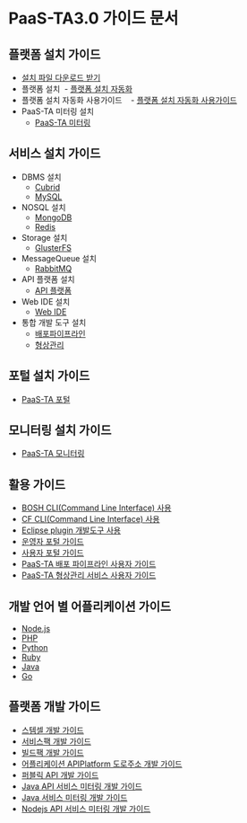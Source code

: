# PaaS-TA3.0 가이드 문서

## 플랫폼 설치 가이드
- [설치 파일 다운로드 받기](./Download_Page.md)
- 플랫폼 설치
  - [플랫폼 설치 자동화]()
- 플랫폼 설치 자동화 사용가이드  
  - [플랫폼 설치 자동화 사용가이드]()
- PaaS-TA 미터링 설치
  - [PaaS-TA 미터링](../../../Guide-2.0-Linguine-/blob/master/Install-Guide/metering/PaaS-TA_Metering_설치_가이드.md)

## 서비스 설치 가이드
- DBMS 설치
  - [Cubrid](../../../Guide-2.0-Linguine-/blob/master/Service-Guide/DBMS/PaaS-TA%20Cubrid%20서비스팩%20설치%20가이드.md)
  - [MySQL](../../../Guide-2.0-Linguine-/blob/master/Service-Guide/DBMS/PaaS-TA%20MySQL%20서비스팩%20설치%20가이드.md)
- NOSQL 설치
  - [MongoDB](../../../Guide-2.0-Linguine-/blob/master/Service-Guide/NoSQL/PaaS-TA%20Mongodb%20서비스팩%20설치%20가이드.md)
  - [Redis](../../../Guide-2.0-Linguine-/blob/master/Service-Guide/NoSQL/PaaS-TA%20Redis%20서비스팩%20설치%20가이드.md)
- Storage 설치
  - [GlusterFS](../../../Guide-2.0-Linguine-/blob/master/Service-Guide/Storage/PaaS-TA%20GlusterFS%20서비스팩%20설치%20가이드.md)
- MessageQueue 설치
  - [RabbitMQ](../../../Guide-2.0-Linguine-/blob/master/Service-Guide/MessageQueue/PaaS-TA%20RabbitMQ%20서비스팩%20설치%20가이드.md)
- API 플랫폼 설치
  - [API 플랫폼](../../../Guide-2.0-Linguine-/blob/master/Service-Guide/ETC/PaaS-TA%20API%20플랫폼%20서비스팩%20설치%20가이드.md)
- Web IDE 설치
  - [Web IDE](../../../Guide-2.0-Linguine-/blob/master/Service-Guide/WEBIDE/PaaS-TA%20WEB%20IDE%20설치%20가이드.md)
- 통합 개발 도구 설치
  - [배포파이프라인](./Service-Guide/Tools/PaaS-TA%20배포%20파이프라인%20서비스팩%20설치%20가이드_v1.0.md)
  - [형상관리](./Service-Guide/Tools/PaaS-TA%20형상관리%20서비스팩%20설치%20가이드_v1.0.md)
  
## 포털 설치 가이드
- [PaaS-TA 포털](../../../Guide-2.0-Linguine-/blob/master/Development-Guide/Portal_Page.md)

## 모니터링 설치 가이드
- [PaaS-TA 모니터링](Install-Guide/monitoring/PaaS-TA%20모니터링%20시스템%20설치가이드.md)

## 활용 가이드
- [BOSH CLI(Command Line Interface) 사용](../../../Guide-1.0-Spaghetti-/blob/master/Use-Guide/OpenPaaS_PaaSTA_BOSH_CLI_guide.md)
- [CF CLI(Command Line Interface) 사용](../../../Guide-1.0-Spaghetti-/blob/master/Use-Guide/OpenPaas%20CLi%20가이드.md)
- [Eclipse plugin 개발도구 사용](../../../Guide-1.0-Spaghetti-/blob/master/Use-Guide/Open%20PaaS%20개발환경%20사용%20가이드.md)
- [운영자 포털 가이드](./Use-Guide/portal/PaaS-TA%20운영자%20포탈%20가이드_v1.1.md)
- [사용자 포털 가이드](./Use-Guide/portal/PaaS-TA%20사용자%20포탈%20가이드_v1.1.md)
- [PaaS-TA 배포 파이프라인 사용자 가이드](./Use-Guide/Tools/PaaS-TA%20배포%20파이프라인%20사용자%20가이드_v1.0.md)
- [PaaS-TA 형상관리 서비스 사용자 가이드](./Use-Guide/Tools/PaaS-TA%20형상관리%20서비스%20사용자%20가이드_v1.0.md)

## 개발 언어 별 어플리케이션 가이드
- [Node.js](../../../Guide-1.0-Spaghetti-/blob/master/Sample-App-Guide/OpenPaaS_PaaSTA_Application_Nodejs_develope_guide.md)
- [PHP](../../../Guide-1.0-Spaghetti-/blob/master/Sample-App-Guide/OpenPaaS_PaaSTA_Application_PHP_develope_guide.md)
- [Python](../../../Guide-1.0-Spaghetti-/blob/master/Sample-App-Guide/OpenPaaS_PaaSTA_Application_Python_develope_guide.md)
- [Ruby](../../../Guide-1.0-Spaghetti-/blob/master/Sample-App-Guide/OpenPaaS_PaaSTA_Application_Ruby_develope_guide.md)
- [Java](../../../Guide-1.0-Spaghetti-/blob/master/Sample-App-Guide/OpenPaaS_PaaSTA_Application_Java_develope_guide.md)
- [Go](../../../Guide-1.0-Spaghetti-/blob/master/Sample-App-Guide/OpenPaaS_PaaSTA_Application_Go_develope_guide.md)

## 플랫폼 개발 가이드
- [스템셀 개발 가이드](../../../Guide-1.0-Spaghetti-/blob/master/Development-Guide/OpenPaaS_PaaSTA_Build_Stemcell_guide.md)
- [서비스팩 개발 가이드](../../../Guide-1.0-Spaghetti-/blob/master/Development-Guide/ServicePack_develope_guide.md)
- [빌드팩 개발 가이드](../../../Guide-1.0-Spaghetti-/blob/master/Development-Guide/Buildpack_develope_guide.md)
- [어플리케이션 APIPlatform 도로주소 개발 가이드](../../../Guide-1.0-Spaghetti-/blob/master/Development-Guide/Application_APIPlatform_dorojuso_devlope_guide.md)
- [퍼블릭 API 개발 가이드](../../../Guide-1.0-Spaghetti-/blob/master/Development-Guide/PublicAPI_devlope_guide.md)
- [Java API 서비스 미터링 개발 가이드](../../../Guide-2.0-Linguine-/blob/master/Development-Guide/PaaS-TA_Java_API_서비스_미터링_개발_가이드.md)
- [Java 서비스 미터링 개발 가이드](../../../Guide-2.0-Linguine-/blob/master/Development-Guide/PaaS-TA_Java_서비스_미터링_개발_가이드.md)
- [Nodejs API 서비스 미터링 개발 가이드](../../../Guide-2.0-Linguine-/blob/master/Development-Guide/PaaS-TA_Node.js_API_미터링_개발_가이드.md)
